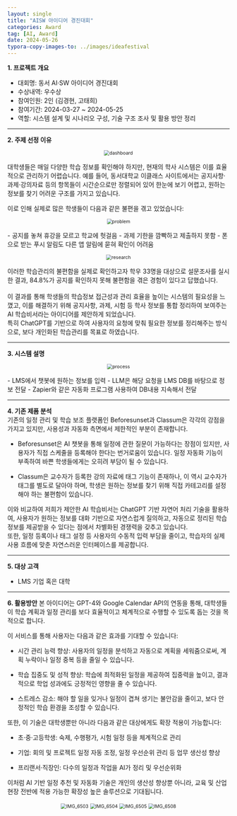 ```yaml
---
layout: single
title: "AISW 아이디어 경진대회"
categories: Award
tag: [AI, Award]
date: 2024-05-26
typora-copy-images-to: ../images/ideafestival
---
```


**1. 프로젝트 개요**
- 대회명: 동서 AI·SW 아이디어 경진대회
- 수상내역: 우수상
- 참여인원: 2인 (김경현, 고태희)
- 참여기간: 2024-03-27 ~ 2024-05-25
- 역할: 시스템 설계 및 시나리오 구성, 기술 구조 조사 및 활용 방안 정리
  
---

**2. 주제 선정 이유**  
<p align="center">
<img src="/images/ideafestival/dashboard.png" alt="dashboard" style="zoom:75%;" /><br>
</p>
대학생들은 매일 다양한 학습 정보를 확인해야 하지만, 현재의 학사 시스템은 이를 효율적으로 관리하기 어렵습니다.  
예를 들어, 동서대학교 이클래스 사이트에서는 공지사항·과제·강의자료 등의 항목들이 시간순으로만 정렬되어 있어 한눈에 보기 어렵고, 원하는 정보를 찾기 어려운 구조를 가지고 있습니다.

이로 인해 실제로 많은 학생들이 다음과 같은 불편을 겪고 있었습니다:  
<p align="center">
<img src="/images/ideafestival/problem.png" alt="problem" style="zoom:75%;" /><br>
</p>
- 공지를 놓쳐 휴강을 모르고 학교에 헛걸음
- 과제 기한을 깜빡하고 제출하지 못함
- 폰으로 받는 푸시 알림도 다른 앱 알림에 묻혀 확인이 어려움

<p align="center">
<img src="/images/ideafestival/research.png" alt="research" style="zoom:75%;" /><br>
</p>
이러한 학습관리의 불편함을 실제로 확인하고자 학우 33명을 대상으로 설문조사를 실시한 결과, 84.8%가 공지를 확인하지 못해 불편함을 겪은 경험이 있다고 답했습니다.  
<br>
<br>
이 결과를 통해 학생들의 학습정보 접근성과 관리 효율을 높이는 시스템의 필요성을 느꼈고,
이를 해결하기 위해 공지사항, 과제, 시험 등 학사 정보를 통합 정리하여 보여주는 AI 학습비서라는 아이디어를 제안하게 되었습니다.<br>
특히 ChatGPT를 기반으로 하여 사용자의 요청에 맞춰 필요한 정보를 정리해주는 방식으로, 보다 개인화된 학습관리를 목표로 하였습니다.

---

**3. 시스템 설명**  
<p align="center">
<img src="/images/ideafestival/process.png" alt="process" style="zoom:75%;" /><br>
</p>
- LMS에서 챗봇에 원하는 정보를 입력
- LLM은 해당 요청을 LMS DB를 바탕으로 정보 전달
- Zapier와 같은 자동화 프로그램 사용하여 DB내용 지속해서 전달

---

**4. 기존 제품 분석**  
기존의 일정 관리 및 학습 보조 플랫폼인 Beforesunset과 Classum은 각각의 강점을 가지고 있지만, 사용성과 자동화 측면에서 제한적인 부분이 존재합니다.

- Beforesunset은 AI 챗봇을 통해 일정에 관한 질문이 가능하다는 장점이 있지만, 사용자가 직접 스케줄을 등록해야 한다는 번거로움이 있습니다. 일정 자동화 기능이 부족하여 바쁜 학생들에게는 오히려 부담이 될 수 있습니다.

- Classum은 교수자가 등록한 강의 자료에 태그 기능이 존재하나, 이 역시 교수자가 태그를 별도로 달아야 하며, 학생은 원하는 정보를 찾기 위해 직접 카테고리를 설정해야 하는 불편함이 있습니다.

이와 비교하여 저희가 제안한 AI 학습비서는 ChatGPT 기반 자연어 처리 기술을 활용하여, 사용자가 원하는 정보를 대화 기반으로 자연스럽게 질의하고, 자동으로 정리된 학습 정보를 제공받을 수 있다는 점에서 차별화된 경쟁력을 갖추고 있습니다.  
또한, 일정 등록이나 태그 설정 등 사용자의 수동적 입력 부담을 줄이고, 학습자의 실제 사용 흐름에 맞춘 자연스러운 인터페이스를 제공합니다.

---

**5. 대상 고객**
- LMS 기업 혹은 대학

---

**6. 활용방안**
본 아이디어는 GPT-4와 Google Calendar API의 연동을 통해, 대학생들이 학습 계획과 일정 관리를 보다 효율적이고 체계적으로 수행할 수 있도록 돕는 것을 목적으로 합니다.

이 서비스를 통해 사용자는 다음과 같은 효과를 기대할 수 있습니다:

- 시간 관리 능력 향상: 사용자의 일정을 분석하고 자동으로 계획을 세워줌으로써, 계획 누락이나 일정 중복 등을 줄일 수 있습니다.

- 학습 집중도 및 성적 향상: 학습에 최적화된 일정을 제공하여 집중력을 높이고, 결과적으로 학업 성과에도 긍정적인 영향을 줄 수 있습니다.

- 스트레스 감소: 해야 할 일을 잊거나 일정이 겹쳐 생기는 불안감을 줄이고, 보다 안정적인 학습 환경을 조성할 수 있습니다.

또한, 이 기술은 대학생뿐만 아니라 다음과 같은 대상에게도 확장 적용이 가능합니다:

- 초·중·고등학생: 숙제, 수행평가, 시험 일정 등을 체계적으로 관리

- 기업: 회의 및 프로젝트 일정 자동 조정, 일정 우선순위 관리 등 업무 생산성 향상

- 프리랜서·직장인: 다수의 일정과 작업을 AI가 정리 및 우선순위화

이처럼 AI 기반 일정 추천 및 자동화 기술은 개인의 생산성 향상뿐 아니라, 교육 및 산업 현장 전반에 적용 가능한 확장성 높은 솔루션으로 기대됩니다.
<p align="center">
<img src="/images/ideafestival/IMG_6503.JPG" alt="IMG_6503" style="zoom:75%;" />  
<img src="/images/ideafestival/IMG_6504.JPG" alt="IMG_6504" style="zoom:75%;" />  
<img src="/images/ideafestival/IMG_6505.JPG" alt="IMG_6505" style="zoom:75%;" />  
<img src="/images/ideafestival/IMG_6508.JPG" alt="IMG_6508" style="zoom:75%;" />  
</p>